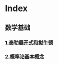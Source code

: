 # Index
## 数学基础
### [1.泰勒展开式和拟牛顿](https://github.com/bobkentt/Learning-machine-from-scratch-/blob/master/math-base/ch1/1.md)
### [2.概率论基本概念](https://github.com/bobkentt/Learning-machine-from-scratch-/blob/master/math-base/ch2/2.md)

